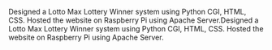 Designed a Lotto Max Lottery Winner system using Python CGI, HTML, CSS. Hosted the website on Raspberry Pi using Apache Server.Designed a Lotto Max Lottery Winner system using Python CGI, HTML, CSS. Hosted the website on Raspberry Pi using Apache Server.
